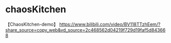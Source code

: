 # chaosKitchen
 
【ChaosKitchen-demo】 https://www.bilibili.com/video/BV118TTzhEem/?share_source=copy_web&vd_source=2c468562d04219f729d19faf5d843668

